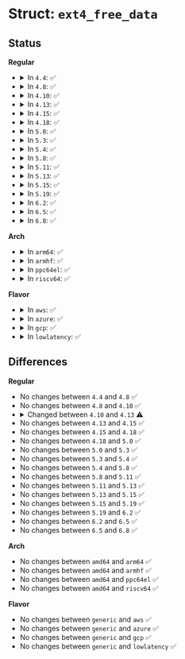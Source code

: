 # Struct: <code>ext4_free_data</code>

## Status
<b>Regular</b>
<ul>
<li>
<details>
<summary>In <code>4.4</code>: ✅</summary>

```c
struct ext4_free_data {
    struct ext4_journal_cb_entry efd_jce;
    struct rb_node efd_node;
    ext4_group_t efd_group;
    ext4_grpblk_t efd_start_cluster;
    ext4_grpblk_t efd_count;
    tid_t efd_tid;
};
```
</details>
</li>
<li>
<details>
<summary>In <code>4.8</code>: ✅</summary>

```c
struct ext4_free_data {
    struct ext4_journal_cb_entry efd_jce;
    struct rb_node efd_node;
    ext4_group_t efd_group;
    ext4_grpblk_t efd_start_cluster;
    ext4_grpblk_t efd_count;
    tid_t efd_tid;
};
```
</details>
</li>
<li>
<details>
<summary>In <code>4.10</code>: ✅</summary>

```c
struct ext4_free_data {
    struct ext4_journal_cb_entry efd_jce;
    struct rb_node efd_node;
    ext4_group_t efd_group;
    ext4_grpblk_t efd_start_cluster;
    ext4_grpblk_t efd_count;
    tid_t efd_tid;
};
```
</details>
</li>
<li>
<details>
<summary>In <code>4.13</code>: ✅</summary>

```c
struct ext4_free_data {
    struct list_head efd_list;
    struct rb_node efd_node;
    ext4_group_t efd_group;
    ext4_grpblk_t efd_start_cluster;
    ext4_grpblk_t efd_count;
    tid_t efd_tid;
};
```
</details>
</li>
<li>
<details>
<summary>In <code>4.15</code>: ✅</summary>

```c
struct ext4_free_data {
    struct list_head efd_list;
    struct rb_node efd_node;
    ext4_group_t efd_group;
    ext4_grpblk_t efd_start_cluster;
    ext4_grpblk_t efd_count;
    tid_t efd_tid;
};
```
</details>
</li>
<li>
<details>
<summary>In <code>4.18</code>: ✅</summary>

```c
struct ext4_free_data {
    struct list_head efd_list;
    struct rb_node efd_node;
    ext4_group_t efd_group;
    ext4_grpblk_t efd_start_cluster;
    ext4_grpblk_t efd_count;
    tid_t efd_tid;
};
```
</details>
</li>
<li>
<details>
<summary>In <code>5.0</code>: ✅</summary>

```c
struct ext4_free_data {
    struct list_head efd_list;
    struct rb_node efd_node;
    ext4_group_t efd_group;
    ext4_grpblk_t efd_start_cluster;
    ext4_grpblk_t efd_count;
    tid_t efd_tid;
};
```
</details>
</li>
<li>
<details>
<summary>In <code>5.3</code>: ✅</summary>

```c
struct ext4_free_data {
    struct list_head efd_list;
    struct rb_node efd_node;
    ext4_group_t efd_group;
    ext4_grpblk_t efd_start_cluster;
    ext4_grpblk_t efd_count;
    tid_t efd_tid;
};
```
</details>
</li>
<li>
<details>
<summary>In <code>5.4</code>: ✅</summary>

```c
struct ext4_free_data {
    struct list_head efd_list;
    struct rb_node efd_node;
    ext4_group_t efd_group;
    ext4_grpblk_t efd_start_cluster;
    ext4_grpblk_t efd_count;
    tid_t efd_tid;
};
```
</details>
</li>
<li>
<details>
<summary>In <code>5.8</code>: ✅</summary>

```c
struct ext4_free_data {
    struct list_head efd_list;
    struct rb_node efd_node;
    ext4_group_t efd_group;
    ext4_grpblk_t efd_start_cluster;
    ext4_grpblk_t efd_count;
    tid_t efd_tid;
};
```
</details>
</li>
<li>
<details>
<summary>In <code>5.11</code>: ✅</summary>

```c
struct ext4_free_data {
    struct list_head efd_list;
    struct rb_node efd_node;
    ext4_group_t efd_group;
    ext4_grpblk_t efd_start_cluster;
    ext4_grpblk_t efd_count;
    tid_t efd_tid;
};
```
</details>
</li>
<li>
<details>
<summary>In <code>5.13</code>: ✅</summary>

```c
struct ext4_free_data {
    struct list_head efd_list;
    struct rb_node efd_node;
    ext4_group_t efd_group;
    ext4_grpblk_t efd_start_cluster;
    ext4_grpblk_t efd_count;
    tid_t efd_tid;
};
```
</details>
</li>
<li>
<details>
<summary>In <code>5.15</code>: ✅</summary>

```c
struct ext4_free_data {
    struct list_head efd_list;
    struct rb_node efd_node;
    ext4_group_t efd_group;
    ext4_grpblk_t efd_start_cluster;
    ext4_grpblk_t efd_count;
    tid_t efd_tid;
};
```
</details>
</li>
<li>
<details>
<summary>In <code>5.19</code>: ✅</summary>

```c
struct ext4_free_data {
    struct list_head efd_list;
    struct rb_node efd_node;
    ext4_group_t efd_group;
    ext4_grpblk_t efd_start_cluster;
    ext4_grpblk_t efd_count;
    tid_t efd_tid;
};
```
</details>
</li>
<li>
<details>
<summary>In <code>6.2</code>: ✅</summary>

```c
struct ext4_free_data {
    struct list_head efd_list;
    struct rb_node efd_node;
    ext4_group_t efd_group;
    ext4_grpblk_t efd_start_cluster;
    ext4_grpblk_t efd_count;
    tid_t efd_tid;
};
```
</details>
</li>
<li>
<details>
<summary>In <code>6.5</code>: ✅</summary>

```c
struct ext4_free_data {
    struct list_head efd_list;
    struct rb_node efd_node;
    ext4_group_t efd_group;
    ext4_grpblk_t efd_start_cluster;
    ext4_grpblk_t efd_count;
    tid_t efd_tid;
};
```
</details>
</li>
<li>
<details>
<summary>In <code>6.8</code>: ✅</summary>

```c
struct ext4_free_data {
    struct list_head efd_list;
    struct rb_node efd_node;
    ext4_group_t efd_group;
    ext4_grpblk_t efd_start_cluster;
    ext4_grpblk_t efd_count;
    tid_t efd_tid;
};
```
</details>
</li>
</ul>
<b>Arch</b>
<ul>
<li>
<details>
<summary>In <code>arm64</code>: ✅</summary>

```c
struct ext4_free_data {
    struct list_head efd_list;
    struct rb_node efd_node;
    ext4_group_t efd_group;
    ext4_grpblk_t efd_start_cluster;
    ext4_grpblk_t efd_count;
    tid_t efd_tid;
};
```
</details>
</li>
<li>
<details>
<summary>In <code>armhf</code>: ✅</summary>

```c
struct ext4_free_data {
    struct list_head efd_list;
    struct rb_node efd_node;
    ext4_group_t efd_group;
    ext4_grpblk_t efd_start_cluster;
    ext4_grpblk_t efd_count;
    tid_t efd_tid;
};
```
</details>
</li>
<li>
<details>
<summary>In <code>ppc64el</code>: ✅</summary>

```c
struct ext4_free_data {
    struct list_head efd_list;
    struct rb_node efd_node;
    ext4_group_t efd_group;
    ext4_grpblk_t efd_start_cluster;
    ext4_grpblk_t efd_count;
    tid_t efd_tid;
};
```
</details>
</li>
<li>
<details>
<summary>In <code>riscv64</code>: ✅</summary>

```c
struct ext4_free_data {
    struct list_head efd_list;
    struct rb_node efd_node;
    ext4_group_t efd_group;
    ext4_grpblk_t efd_start_cluster;
    ext4_grpblk_t efd_count;
    tid_t efd_tid;
};
```
</details>
</li>
</ul>
<b>Flavor</b>
<ul>
<li>
<details>
<summary>In <code>aws</code>: ✅</summary>

```c
struct ext4_free_data {
    struct list_head efd_list;
    struct rb_node efd_node;
    ext4_group_t efd_group;
    ext4_grpblk_t efd_start_cluster;
    ext4_grpblk_t efd_count;
    tid_t efd_tid;
};
```
</details>
</li>
<li>
<details>
<summary>In <code>azure</code>: ✅</summary>

```c
struct ext4_free_data {
    struct list_head efd_list;
    struct rb_node efd_node;
    ext4_group_t efd_group;
    ext4_grpblk_t efd_start_cluster;
    ext4_grpblk_t efd_count;
    tid_t efd_tid;
};
```
</details>
</li>
<li>
<details>
<summary>In <code>gcp</code>: ✅</summary>

```c
struct ext4_free_data {
    struct list_head efd_list;
    struct rb_node efd_node;
    ext4_group_t efd_group;
    ext4_grpblk_t efd_start_cluster;
    ext4_grpblk_t efd_count;
    tid_t efd_tid;
};
```
</details>
</li>
<li>
<details>
<summary>In <code>lowlatency</code>: ✅</summary>

```c
struct ext4_free_data {
    struct list_head efd_list;
    struct rb_node efd_node;
    ext4_group_t efd_group;
    ext4_grpblk_t efd_start_cluster;
    ext4_grpblk_t efd_count;
    tid_t efd_tid;
};
```
</details>
</li>
</ul>

## Differences
<b>Regular</b>
<ul>
<li>
No changes between <code>4.4</code> and <code>4.8</code> ✅
</li>
<li>
No changes between <code>4.8</code> and <code>4.10</code> ✅
</li>
<li>
<details>
<summary>Changed between <code>4.10</code> and <code>4.13</code> ⚠️</summary>
<ul>
<li>
<b>Field added. </b>
<code>struct list_head efd_list</code>
</li>
<li>
<b>Field removed. </b>
<code>struct ext4_journal_cb_entry efd_jce</code>
</li>
</ul>
</details>
</li>
<li>
No changes between <code>4.13</code> and <code>4.15</code> ✅
</li>
<li>
No changes between <code>4.15</code> and <code>4.18</code> ✅
</li>
<li>
No changes between <code>4.18</code> and <code>5.0</code> ✅
</li>
<li>
No changes between <code>5.0</code> and <code>5.3</code> ✅
</li>
<li>
No changes between <code>5.3</code> and <code>5.4</code> ✅
</li>
<li>
No changes between <code>5.4</code> and <code>5.8</code> ✅
</li>
<li>
No changes between <code>5.8</code> and <code>5.11</code> ✅
</li>
<li>
No changes between <code>5.11</code> and <code>5.13</code> ✅
</li>
<li>
No changes between <code>5.13</code> and <code>5.15</code> ✅
</li>
<li>
No changes between <code>5.15</code> and <code>5.19</code> ✅
</li>
<li>
No changes between <code>5.19</code> and <code>6.2</code> ✅
</li>
<li>
No changes between <code>6.2</code> and <code>6.5</code> ✅
</li>
<li>
No changes between <code>6.5</code> and <code>6.8</code> ✅
</li>
</ul>
<b>Arch</b>
<ul>
<li>
No changes between <code>amd64</code> and <code>arm64</code> ✅
</li>
<li>
No changes between <code>amd64</code> and <code>armhf</code> ✅
</li>
<li>
No changes between <code>amd64</code> and <code>ppc64el</code> ✅
</li>
<li>
No changes between <code>amd64</code> and <code>riscv64</code> ✅
</li>
</ul>
<b>Flavor</b>
<ul>
<li>
No changes between <code>generic</code> and <code>aws</code> ✅
</li>
<li>
No changes between <code>generic</code> and <code>azure</code> ✅
</li>
<li>
No changes between <code>generic</code> and <code>gcp</code> ✅
</li>
<li>
No changes between <code>generic</code> and <code>lowlatency</code> ✅
</li>
</ul>
